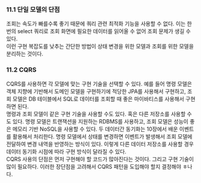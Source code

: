   

### 11.1 단일 모델의 단점  
  
조회는 속도가 빠를수록 좋기 때문에 쿼리 관련 최적화 기능을 사용할 수 없다. 이는 한번의 select 쿼리로 조회 화면에 필요한 데이터를 읽어올 수 없어 조회 문제가 생길 수 있다.  
이런 구현 복잡도를 낮추는 간단한 방법이 상태 변경을 위한 모델과 조회를 위한 모델을 분리하는 것이다.  
  


### 11.2 CQRS  
  
CQRS를 사용하면 각 모델에 맞는 구현 기술을 선택할 수 있다. 예를 들어 명령 모델은 객체 지향에 기반해서 도메인 모델을 구현하기에 적당한 JPA를 사용해서 구현하고, 조회 모델은 DB 테이블에서 SQL로 데이터를 조회할 때 좋은 마이바티스를 사용해서 구현하면 된다.  
명령과 조회 모델이 같은 구현 기술을 사용할 수도 있다. 혹은 다른 저장소를 사용할 수도 있다. 명령 모델은 트랜잭션을 지원하는 RDBMS를 사용하고, 조회 모델은 성능이 좋은 메모리 기반 NoSQL을 사용할 수 있다. 두 데이터간 동기화는 10장에서 배운 이벤트를 활용해서 처리한다. 명령 모델에서 상태를 변경하면 이벤트가 발생해서 조회 모델에 전달하여 변경 내역을 반영하는 방식이 있다. 이렇게 다른 데이터 저장소를 사용할 경우 데이터 동기화 시점에 따라 구현 방식이 달라질 수 있다.  
CQRS 사용의 단점은 먼저 구현해야 할 코드가 많아진다는 것이다. 그리고 구현 기술이 많이 필요하다. 이러한 장단점을 고려해서 CQRS 패턴을 도입해야 할지 결정해야 ㅎ나다. 